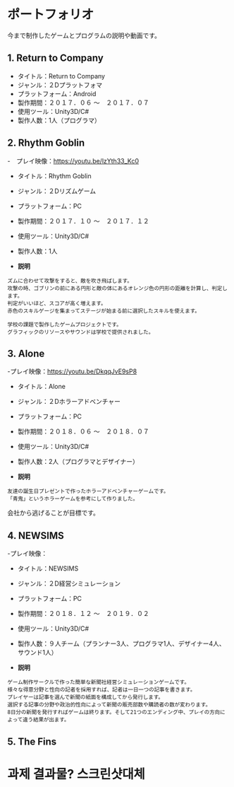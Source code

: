 # ポートフォリオ
今まで制作したゲームとプログラムの説明や動画です。


## 1. Return to Company
- タイトル：Return to Company
- ジャンル：２Dプラットフォマ
- プラットフォーム：Android
- 製作期間：２０１７．０６ ～　２０１７．０７
- 使用ツール：Unity3D/C#
- 製作人数：1人（プログラマ）

## 2. Rhythm Goblin
-　プレイ映像：https://youtu.be/lzYth33_Kc0
- タイトル：Rhythm Goblin
- ジャンル：２Dリズムゲーム
- プラットフォーム：PC
- 製作期間：２０１７．１０ ～　２０１７．１２
- 使用ツール：Unity3D/C#
- 製作人数：1人

 - **説明** </br>
 ```
 ズムに合わせて攻撃をすると、敵を吹き飛ばします。
 攻撃の時、ゴブリンの前にある円形と敵の体にあるオレンジ色の円形の距離を計算し、判定します。
 判定がいいほど、スコアが高く増えます。
 赤色のスキルゲージを集まってステージが始まる前に選択したスキルを使えます。

 学校の課題で製作したゲームプロジェクトです。
 グラフィックのリソースやサウンドは学校で提供されました。
 ```


 
## 3. Alone
 -プレイ映像：https://youtu.be/DkqqJvE9sP8
- タイトル：Alone
- ジャンル：２Dホラーアドベンチャー
- プラットフォーム：PC
- 製作期間：２０１８．０６ ～　２０１８．０７
- 使用ツール：Unity3D/C#
- 製作人数：2人（プログラマとデザイナー）

- **説明** </br>
 ```
 友達の誕生日プレゼントで作ったホラーアドベンチャーゲームです。
「青鬼」というホラーゲームを参考にして作りました。
 ```

会社から逃げることが目標です。
 
## 4. NEWSIMS
 -プレイ映像：
- タイトル：NEWSIMS
- ジャンル：２D経営シミュレーション
- プラットフォーム：PC
- 製作期間：２０１８．１２ ～　２０１９．０２
- 使用ツール：Unity3D/C#
- 製作人数：９人チーム（プランナー3人、プログラマ1人、デザイナー4人、サウンド1人）

- **説明** </br>
 ```
 ゲーム制作サークルで作った簡単な新聞社経営シミュレーションゲームです。
 様々な得意分野と性向の記者を採用すれば、記者は一日一つの記事を書きます。
 プレイヤーは記事を選んで新聞の紙面を構成してから発行します。
 選択する記事の分野や政治的性向によって新聞の販売部数や購読者の数が変わります。
 8日分の新聞を発行すればゲームは終ります。そして21つのエンディング中、プレイの方向によって違う結果が出ます。
 ```
## 5. The Fins


# 과제 결과물? 스크린샷대체 

## 
